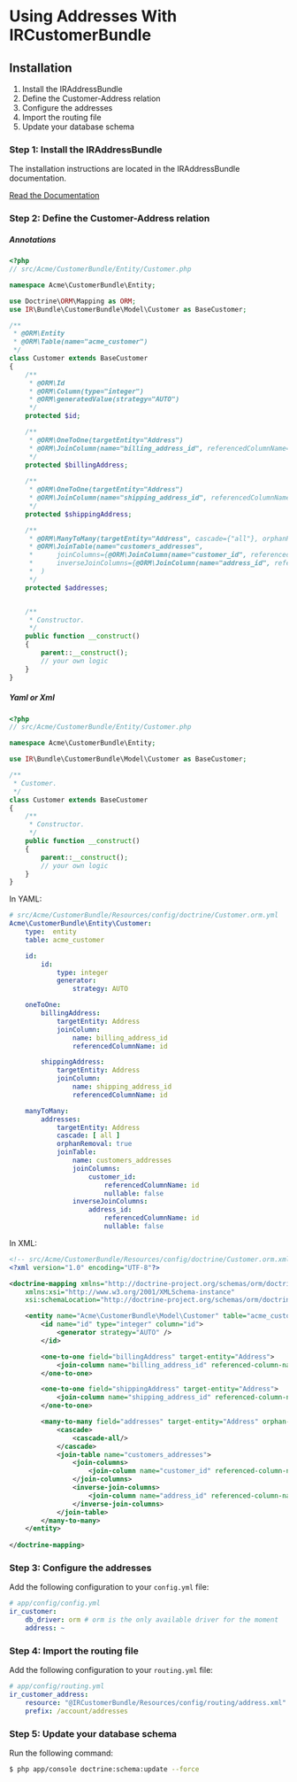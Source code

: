 Using Addresses With IRCustomerBundle
=====================================

## Installation

1. Install the IRAddressBundle
2. Define the Customer-Address relation
3. Configure the addresses
4. Import the routing file
5. Update your database schema

### Step 1: Install the IRAddressBundle

The installation instructions are located in the IRAddressBundle documentation.

[Read the Documentation](https://github.com/InformaticRevolution/IRAddressBundle/blob/master/Resources/doc/index.md)

### Step 2: Define the Customer-Address relation

##### Annotations

``` php
<?php
// src/Acme/CustomerBundle/Entity/Customer.php

namespace Acme\CustomerBundle\Entity;

use Doctrine\ORM\Mapping as ORM;
use IR\Bundle\CustomerBundle\Model\Customer as BaseCustomer;

/**
 * @ORM\Entity
 * @ORM\Table(name="acme_customer")
 */
class Customer extends BaseCustomer
{
    /**
     * @ORM\Id
     * @ORM\Column(type="integer")
     * @ORM\generatedValue(strategy="AUTO")
     */
    protected $id;

    /**
     * @ORM\OneToOne(targetEntity="Address")
     * @ORM\JoinColumn(name="billing_address_id", referencedColumnName="id", onDelete="SET NULL")
     */
    protected $billingAddress;
    
    /**
     * @ORM\OneToOne(targetEntity="Address")
     * @ORM\JoinColumn(name="shipping_address_id", referencedColumnName="id", onDelete="SET NULL")
     */
    protected $shippingAddress;

    /**
     * @ORM\ManyToMany(targetEntity="Address", cascade={"all"}, orphanRemoval=true)
     * @ORM\JoinTable(name="customers_addresses",
     *      joinColumns={@ORM\JoinColumn(name="customer_id", referencedColumnName="id", nullable=false)},
     *      inverseJoinColumns={@ORM\JoinColumn(name="address_id", referencedColumnName="id", nullable=false, onDelete="CASCADE")}
     *  )
     */
    protected $addresses;


    /**
     * Constructor.
     */  
    public function __construct()
    {
        parent::__construct();
        // your own logic
    }
}
```

##### Yaml or Xml

``` php
<?php
// src/Acme/CustomerBundle/Entity/Customer.php

namespace Acme\CustomerBundle\Entity;

use IR\Bundle\CustomerBundle\Model\Customer as BaseCustomer;

/**
 * Customer.
 */
class Customer extends BaseCustomer
{
    /**
     * Constructor.
     */  
    public function __construct()
    {
        parent::__construct();
        // your own logic
    }
}
```

In YAML:

``` yaml
# src/Acme/CustomerBundle/Resources/config/doctrine/Customer.orm.yml
Acme\CustomerBundle\Entity\Customer:
    type:  entity
    table: acme_customer

    id:
        id:
            type: integer
            generator:
                strategy: AUTO

    oneToOne:
        billingAddress:
            targetEntity: Address
            joinColumn:
                name: billing_address_id
                referencedColumnName: id

        shippingAddress:
            targetEntity: Address
            joinColumn:
                name: shipping_address_id
                referencedColumnName: id

    manyToMany:
        addresses:
            targetEntity: Address
            cascade: [ all ]
            orphanRemoval: true
            joinTable:
                name: customers_addresses
                joinColumns:
                    customer_id:
                        referencedColumnName: id
                        nullable: false
                inverseJoinColumns:
                    address_id:
                        referencedColumnName: id 
                        nullable: false
```

In XML:

``` xml
<!-- src/Acme/CustomerBundle/Resources/config/doctrine/Customer.orm.xml -->
<?xml version="1.0" encoding="UTF-8"?>

<doctrine-mapping xmlns="http://doctrine-project.org/schemas/orm/doctrine-mapping"
    xmlns:xsi="http://www.w3.org/2001/XMLSchema-instance"
    xsi:schemaLocation="http://doctrine-project.org/schemas/orm/doctrine-mapping http://doctrine-project.org/schemas/orm/doctrine-mapping.xsd">

    <entity name="Acme\CustomerBundle\Model\Customer" table="acme_customer">
        <id name="id" type="integer" column="id">
            <generator strategy="AUTO" />
        </id>

        <one-to-one field="billingAddress" target-entity="Address">
            <join-column name="billing_address_id" referenced-column-name="id" on-delete="SET NULL" />           
        </one-to-one>  

        <one-to-one field="shippingAddress" target-entity="Address">
            <join-column name="shipping_address_id" referenced-column-name="id" on-delete="SET NULL" />           
        </one-to-one>   

        <many-to-many field="addresses" target-entity="Address" orphan-removal="true">
            <cascade>
                <cascade-all/>
            </cascade>
            <join-table name="customers_addresses">
                <join-columns>
                    <join-column name="customer_id" referenced-column-name="id" nullable="false" on-delete="CASCADE" />
                </join-columns>
                <inverse-join-columns>
                    <join-column name="address_id" referenced-column-name="id" nullable="false" on-delete="CASCADE" />
                </inverse-join-columns>
            </join-table>
        </many-to-many>
    </entity>
    
</doctrine-mapping>
```

### Step 3: Configure the addresses

Add the following configuration to your `config.yml` file:

``` yaml
# app/config/config.yml
ir_customer:
    db_driver: orm # orm is the only available driver for the moment 
    address: ~
```

### Step 4: Import the routing file

Add the following configuration to your `routing.yml` file:

``` yaml
# app/config/routing.yml
ir_customer_address:
    resource: "@IRCustomerBundle/Resources/config/routing/address.xml"
    prefix: /account/addresses

```

### Step 5: Update your database schema

Run the following command:

``` bash
$ php app/console doctrine:schema:update --force
```